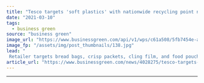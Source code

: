 ```yaml
---
title: "Tesco targets 'soft plastics' with nationwide recycling point network"
date: "2021-03-10"
tags: 
  - business green
source: "business green"
image_url: "https://www.businessgreen.com/api/v1/wps/c61a508/5fb7454e-a602-4310-bca1-f3402a39996a/0/Soft-plastics-tesco-185x114.jpg"
image_fp: "/assets/img/post_thumbnails/138.jpg"
lead: "
 Retailer targets bread bags, crisp packets, cling film, and food pouches with aim to recycle 1,000 tonnes of soft plastics a year ..."
article_url: "https://www.businessgreen.com/news/4028275/tesco-targets-soft-plastics-nationwide-recycling-point-network"
---
```


---
